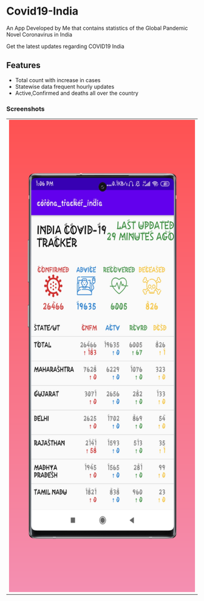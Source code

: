 # Covid19-India
An App Developed by Me that contains statistics of the Global Pandemic Novel Coronavirus in India

Get the latest updates regarding COVID19 India 

   ##   Features

- Total count with increase in cases 
- Statewise data frequent hourly updates
- Active,Confirmed and deaths all over the country

 ### Screenshots
 
 <table>
 
  <tr>
            <td><img src = "sc.png" height = "1242" width="2688"></td>
            
  </tr>
  
  
  
  </table>
 
 
 
 
